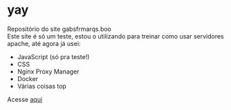 # yay

Repositório do site gabsfrmarqs.boo\
Este site é só um teste, estou o utilizando para treinar como usar servidores apache, até agora já usei:
- JavaScript (só pra teste!)
- CSS
- Nginx Proxy Manager
- Docker
- Várias coisas top

Acesse [aqui](www.gabsfrmarqs.boo)

